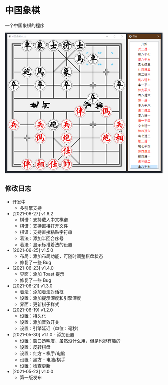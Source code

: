 # 中国象棋

一个中国象棋的程序

![](./snapshots/snapshot.jpg)

## 修改日志

- 开发中
    - 多引擎支持
- [2021-06-27] v1.6.2
    - 棋谱：支持载入中文棋谱
    - 棋谱：支持直接打开文件
    - 棋谱：支持直接粘贴字符串
    - 着法：添加半回合序号
    - 着法：显示标准着法的设置
- [2021-06-25] v1.5.0
    - 布局：添加布局功能，可随时调整棋盘状态
    - 修复了一些 Bug
- [2021-06-23] v1.4.0
    - 界面：添加 Toast 提示
    - 修复了一些 Bug
- [2021-06-21] v1.3.0
    - 着法：添加着法对话框  
    - 设置：添加提示深度和引擎深度
    - 界面：更新棋子样式
- [2021-06-19] v1.2.0
    - 设置：持久化
    - 设置：添加音效开关
    - 设置：引擎延迟（单位：毫秒）
- [2021-05-30] v1.1.0 - 添加设置
    - 设置：窗口透明度，虽然没什么用，但是也挺有趣的
    - 设置：反转棋盘
    - 设置：红方 - 棋手/电脑
    - 设置：黑方 - 电脑/棋手
    - 设置：检查更新
- [2021-05-23] v1.0.0
    - 第一版发布

